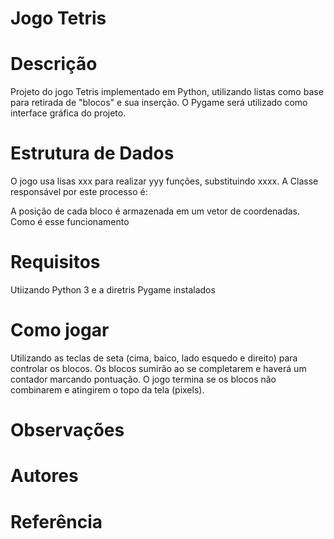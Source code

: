 # Jogo Tetris

# Descrição
Projeto do jogo Tetris implementado em Python, utilizando listas como base para retirada de "blocos" e sua inserção. 
O Pygame será utilizado como interface gráfica do projeto.

# Estrutura de Dados

O jogo usa lisas xxx  para realizar yyy funções, substituindo xxxx. A Classe responsável por este processo é: 

A posição de cada bloco é armazenada em um vetor de coordenadas. Como é esse funcionamento <inserir> 

# Requisitos

Utiizando Python 3 e a diretris Pygame instalados 

# Como jogar

Utilizando as teclas de seta (cima, baico, lado esquedo e direito) para controlar os blocos. Os blocos sumirão ao se completarem e haverá um contador marcando pontuação. 
O jogo termina se os blocos não combinarem e atingirem o topo da tela (pixels).

# Observações

# Autores

# Referência 
